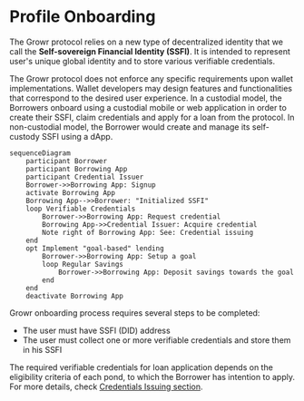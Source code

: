 # Profile Onboarding
The Growr protocol relies on a new type of decentralized identity that we call the **Self-sovereign Financial Identity (SSFI)**. It is intended to represent user's unique global identity and to store various verifiable credentials.

The Growr protocol does not enforce any specific requirements upon wallet implementations. Wallet developers may design features and functionalities that correspond to the desired user experience. In a custodial model, the Borrowers onboard using a custodial mobile or web application in order to create their SSFI, claim credentials and apply for a loan from the protocol. In non-custodial model, the Borrower would create and manage its self-custody SSFI using a dApp.
```mermaid
sequenceDiagram
    participant Borrower
    participant Borrowing App
    participant Credential Issuer
    Borrower->>Borrowing App: Signup
    activate Borrowing App
    Borrowing App-->>Borrower: "Initialized SSFI"
    loop Verifiable Credentials
        Borrower->>Borrowing App: Request credential
        Borrowing App->>Credential Issuer: Acquire credential
        Note right of Borrowing App: See: Credential issuing
    end
    opt Implement "goal-based" lending
        Borrower->>Borrowing App: Setup a goal
        loop Regular Savings
            Borrower->>Borrowing App: Deposit savings towards the goal
        end
    end
    deactivate Borrowing App
```
Growr onboarding process requires several steps to be completed:
- The user must have SSFI (DID) address
- The user must collect one or more verifiable credentials and store them in his SSFI
  
The required verifiable credentials for loan application depends on the eligibility criteria of each pond, to which the Borrower has intention to apply. For more details, check [Credentials Issuing section](../layer-distribution-identity/2-Credentials-Issuing.md).  

